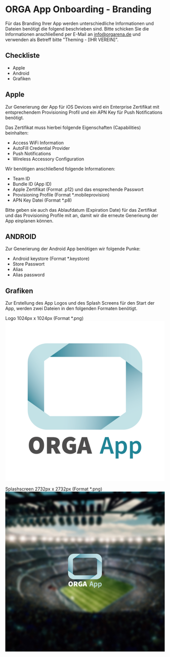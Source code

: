 # ORGA App Onboarding - Branding

Für das Branding Ihrer App werden unterschiedliche Informationen und Dateien benötigt die folgend beschrieben sind. Bitte schicken Sie die Informationen anschließend per E-Mail an info@orgarena.de und verwenden als 
Betreff bitte "Theming - [IHR VEREIN]".

## Checkliste

- Apple
- Android
- Grafiken


## Apple

Zur Generierung der App für iOS Devices wird ein Enterprise Zertifikat mit entsprechendem Provisioning Profil und ein APN Key für Push Notifications benötigt. 

Das Zertifikat muss hierbei folgende Eigenschaften (Capabilities) beinhalten:
- Access WiFi Information
- AutoFill Credential Provider
- Push Notifications
- Wireless Accessory Configuration


Wir benötigen anschließend folgende Informationen:
- Team ID
- Bundle ID (App ID) 
- Apple Zertifikat (Format .p12) und das ensprechende Passwort
- Provisioning Profile (Format *.mobileprovision)
- APN Key Datei (Format *.p8)

Bitte geben sie auch das Ablaufdatum (Expiration Date) für das Zertifikat und das Provisioning Profile mit an, damit wir die erneute Generieung der App einplanen können.


## ANDROID

Zur Generierung der Android App benötigen wir folgende Punke:

- Android keystore (Format *.keystore)
- Store Passwort
- Alias
- Alias password

## Grafiken

Zur Erstellung des App Logos und des Splash Screens für den Start der App, werden zwei Dateien in den folgenden Formaten benötigt.

Logo 1024px x 1024px (Format *.png)
![Logo Desktop Header](images/icon.png)

Splashscreen 2732px x 2732px (Format *.png)
![Logo Desktop Header](images/splash.png)




